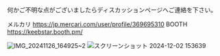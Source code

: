 何かご不明な点がございましたらディスカッションページへご連絡を下さい。

メルカリ https://jp.mercari.com/user/profile/369695310
BOOTH
https://keebstar.booth.pm/

![IMG_20241126_164925~2](https://github.com/user-attachments/assets/5632cf67-d56d-4b71-9493-2dadcad4d805)
![スクリーンショット 2024-12-02 153639](https://github.com/user-attachments/assets/4dbc5952-1d1d-4fa4-ae0b-3781d0204a84)
